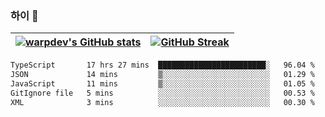 
### 하이 👋
[![warpdev's GitHub stats](https://github-readme-stats.vercel.app/api?username=warpdev&show_icons=true&theme=vue-dark)](#) |[![GitHub Streak](https://github-readme-streak-stats.herokuapp.com/?user=warpdev&theme=dark)](#)
--- | --- |
<!--START_SECTION:waka-->

```txt
TypeScript       17 hrs 27 mins  ████████████████████████░   96.04 %
JSON             14 mins         ▒░░░░░░░░░░░░░░░░░░░░░░░░   01.29 %
JavaScript       11 mins         ▒░░░░░░░░░░░░░░░░░░░░░░░░   01.05 %
GitIgnore file   5 mins          ░░░░░░░░░░░░░░░░░░░░░░░░░   00.53 %
XML              3 mins          ░░░░░░░░░░░░░░░░░░░░░░░░░   00.30 %
```

<!--END_SECTION:waka-->

<!--
**warpdev/warpdev** is a ✨ _special_ ✨ repository because its `README.md` (this file) appears on your GitHub profile.

Here are some ideas to get you started:

- 🔭 I’m currently working on ...
- 🌱 I’m currently learning ...
- 👯 I’m looking to collaborate on ...
- 🤔 I’m looking for help with ...
- 💬 Ask me about ...
- 📫 How to reach me: ...
- 😄 Pronouns: ...
- ⚡ Fun fact: ...
-->

